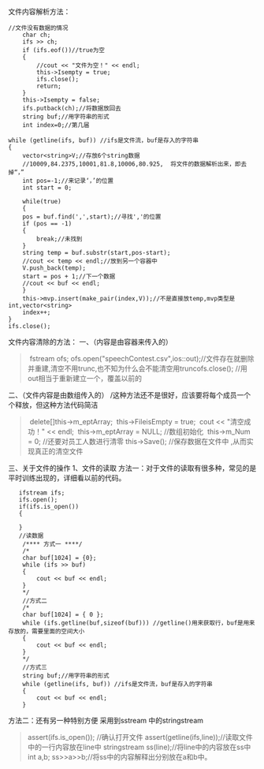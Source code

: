 文件内容解析方法：

```
//文件没有数据的情况
	char ch;
	ifs >> ch;
	if (ifs.eof())//true为空
	{
		//cout << "文件为空！" << endl;
		this->Isempty = true;
		ifs.close();
		return;
	}	
	this->Isempty = false;
	ifs.putback(ch);//将数据放回去
	string buf;//用字符串的形式
    int index=0;//第几届

while (getline(ifs, buf)) //ifs是文件流，buf是存入的字符串
{
	vector<string>V;//存放6个string数据
	//10009,84.2375,10001,81.8,10006,80.925,  将文件的数据解析出来，即去掉“，”
	int pos=-1;//来记录‘，’的位置
	int start = 0;
	
	while(true)
	{ 
	pos = buf.find(',',start);//寻找','的位置
	if (pos == -1)
	{
		break;//未找到
	}
	string temp = buf.substr(start,pos-start);
	//cout << temp << endl;//放到另一个容器中
	V.push_back(temp);
	start = pos + 1;//下一个数据
    //cout << buf << endl;
	}
	this->mvp.insert(make_pair(index,V));//不是直接放temp,mvp类型是int,vector<string>
    index++;
}  
ifs.close();
```

文件内容清除的方法：
一、（内容是由容器来传入的）

> ​      fstream ofs;
> ​      ofs.open("speechContest.csv",ios::out);//文件存在就删除并重建,清空不用trunc,也不知为什么会不能清空用trunc
> ​	    ofs.close();                            //用out相当于重新建立一个，覆盖以前的

二、（文件内容是由数组传入的）
/这种方法还不是很好，应该要将每个成员一个个释放，但这种方法代码简洁

> ​			delete[]this->m_eptArray;
> ​			this->FileisEmpty = true;
> ​			cout << "清空成功！" << endl;
> ​			this->m_eptArray = NULL; //数组初始化
> ​			this->m_Num = 0; //还要对员工人数进行清零
> ​			this->Save(); //保存数据在文件中 ,从而实现真正的清空文件

三、关于文件的操作
1、文件的读取
  方法一：对于文件的读取有很多种，常见的是平时训练出现的，详细看以前的代码。

```
   ifstream ifs;
   ifs.open();
   if(ifs.is_open())
   {

   }
   //读数据
	/**** 方式一 ****/
	/*
	char buf[1024] = {0};
	while (ifs >> buf)
	{
		cout << buf << endl;
	}
	*/
	//方式二
	/*
	char buf[1024] = { 0 };
	while (ifs.getline(buf,sizeof(buf))) //getline()用来获取行，buf是用来存放的，需要里面的空间大小
	{
		cout << buf << endl;
	}
	*/
	//方式三
	string buf;//用字符串的形式
	while (getline(ifs, buf)) //ifs是文件流，buf是存入的字符串
	{
		cout << buf << endl;
	}
```

方法二：还有另一种特别方便 采用到sstream 中的stringstream

>   assert(ifs.is_open()); //确认打开文件
>   assert(getline(ifs,line));//读取文件中的一行内容放在line中
>   stringstream ss(line);//将line中的内容放在ss中
>   int a,b;
>   ss>>a>>b;//将ss中的内容解释出分别放在a和b中。

